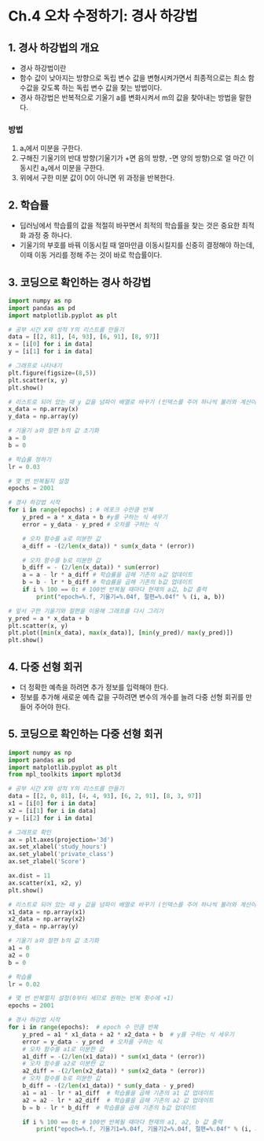 # Ch.4 오차 수정하기: 경사 하강법
## 1. 경사 하강법의 개요
- 경사 하강법이란
- 함수 값이 낮아지는 방향으로 독립 변수 값을 변형시켜가면서 최종적으로는 최소 함수값을 갖도록 하는 독립 변수 값을 찾는 방법이다.
- 경사 하강법은 반복적으로 기울기 a를 변화시켜서 m의 값을 찾아내는 방법을 말한다.

### 방법
1. a₁에서 미분을 구한다. 
2. 구해진 기울기의 반대 방향(기울기가 +면 음의 방향, -면 양의 방향)으로 얼 마간 이동시킨 a₂에서 미분을 구한다. 
3. 위에서 구한 미분 값이 0이 아니면 위 과정을 반복한다.

## 2. 학습률
- 딥러닝에서 학습률의 값을 적절히 바꾸면서 최적의 학습률을 찾는 것은 중요한 최적화 과정 중 하나다.
- 기울기의 부호를 바꿔 이동시킬 때 얼마만큼 이동시킬지를 신중히 결정해야 하는데, 이때 이동 거리를 정해 주는 것이 바로 학습률이다.

## 3. 코딩으로 확인하는 경사 하강법
``` python
import numpy as np
import pandas as pd
import matplotlib.pyplot as plt

# 공부 시간 X와 성적 Y의 리스트를 만들기
data = [[2, 81], [4, 93], [6, 91], [8, 97]]
x = [i[0] for i in data]
y = [i[1] for i in data]

# 그래프로 나타내기
plt.figure(figsize=(8,5))
plt.scatter(x, y)
plt.show()

# 리스트로 되어 았는 때 y 값을 넘파이 배열로 바꾸기 (인덱스를 주어 하나씩 불러와 계산이 가능하게 하기 위함)
x_data = np.array(x)
y_data = np.array(y)

# 기울기 a와 절편 b의 값 초기화
a = 0
b = 0

# 학습률 정하기
lr = 0.03

# 몇 번 반복될지 설정
epochs = 2001

# 경사 하강법 시작
for i in range(epochs) : # 에포크 수만큼 반복
    y_pred = a * x_data + b #y를 구하는 식 세우기
    error = y_data - y_pred # 오차를 구하는 식

    # 오차 함수를 a로 미분한 값
    a_diff = -(2/len(x_data)) * sum(x_data * (error))

    # 오차 함수를 b로 미분한 값
    b_diff = - (2/len(x_data)) * sum(error)
    a = a - lr * a_diff # 학습률을 곱해 기존의 a값 업데이트
    b = b - lr * b_diff # 학습률을 곱해 기존의 b값 업데이트
    if i % 100 == 0: # 100번 반복될 때마다 현재의 a값, b값 출력
        print("epoch=%.f, 기울기=%.04f, 절편=%.04f" % (i, a, b))

# 앞서 구한 기울기와 절편을 이용해 그래프를 다시 그리기
y_pred = a * x_data + b
plt.scatter(x, y)
plt.plot([min(x_data), max(x_data)], [min(y_pred)/ max(y_pred)])
plt.show()
```

## 4. 다중 선형 회귀
- 더 정확한 예측을 하려면 추가 정보를 입력해야 한다.
- 정보를 추가해 새로운 예측 값을 구하려면 변수의 개수를 늘려 다중 선형 회귀를 만들어 주어야 한다.

## 5. 코딩으로 확인하는 다중 선형 회귀
``` python
import numpy as np
import pandas as pd
import matplotlib.pyplot as plt
from mpl_toolkits import mplot3d

# 공부 시간 X와 성적 Y의 리스트를 만들기
data = [[2, 0, 81], [4, 4, 93], [6, 2, 91], [8, 3, 97]]
x1 = [i[0] for i in data]
x2 = [i[1] for i in data]
y = [i[2] for i in data]

# 그래프로 확인
ax = plt.axes(projection='3d')
ax.set_xlabel('study_hours')
ax.set_ylabel('private_class')
ax.set_zlabel('Score')

ax.dist = 11
ax.scatter(x1, x2, y)
plt.show()

# 리스트로 되어 았는 때 y 값을 넘파이 배열로 바꾸기 (인덱스를 주어 하나씩 불러와 계산이 가능하게 하기 위함)
x1_data = np.array(x1)
x2_data = np.array(x2)
y_data = np.array(y)

# 기울기 a와 절편 b의 값 초기화
a1 = 0
a2 = 0
b = 0

# 학습률
lr = 0.02

# 몇 번 반복할지 설정(0부터 세므로 원하는 반복 횟수에 +1)
epochs = 2001

# 경사 하강법 시작
for i in range(epochs):  # epoch 수 만큼 반복
    y_pred = a1 * x1_data + a2 * x2_data + b  # y를 구하는 식 세우기
    error = y_data - y_pred  # 오차를 구하는 식
    # 오차 함수를 a1로 미분한 값
    a1_diff = -(2/len(x1_data)) * sum(x1_data * (error))
    # 오차 함수를 a2로 미분한 값
    a2_diff = -(2/len(x2_data)) * sum(x2_data * (error))
    # 오차 함수를 b로 미분한 값
    b_diff = -(2/len(x1_data)) * sum(y_data - y_pred)
    a1 = a1 - lr * a1_diff  # 학습률을 곱해 기존의 a1 값 업데이트
    a2 = a2 - lr * a2_diff  # 학습률을 곱해 기존의 a2 값 업데이트
    b = b - lr * b_diff  # 학습를을 곱해 기존의 b값 업데이트

    if i % 100 == 0: # 100번 반복될 때마다 현재의 a1, a2, b 값 출력
        print("epoch=%.f, 기울기1=%.04f, 기울기2=%.04f, 절편=%.04f" % (i, a1, a2, b))
```
